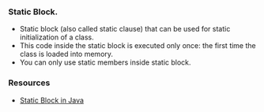 ### Static Block.
* Static block (also called static clause) that can be used for static initialization of a class. 
* This code inside the static block is executed only once: the first time the class is loaded into memory.
* You can only use static members inside static block.

### Resources
* [Static Block in Java](https://www.geeksforgeeks.org/static-blocks-in-java/)